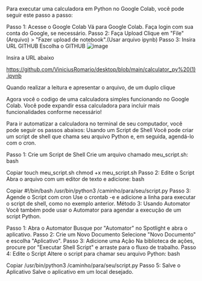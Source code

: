 Para executar uma calculadora em Python no Google Colab, você pode seguir este passo a passo:

Passo 1: Acesse o Google Colab
Vá para Google Colab.
Faça login com sua conta do Google, se necessário.
Passo 2: Faça Upload
Clique em "File" (Arquivo) > "Fazer upload de notebook".(Usar arquivo ipynb)
Passo 3: Insira URL GITHUB
Escolha o GITHUB
![image](https://github.com/user-attachments/assets/9c9c8c0d-1f54-459f-8744-7f50476e4cc5)

Insira a URL abaixo

https://github.com/ViniciusRomario/desktop/blob/main/calculator_py%20(1).ipynb

Quando realizar a leitura e apresentar o arquivo, de um duplo clique


Agora você o codigo de uma calculadora simples funcionando no Google Colab. Você pode expandir essa calculadora para incluir mais funcionalidades conforme necessário!

Para ir automatizar a calculadora no terminal de seu computador, você pode seguir os passos abaixos:
Usando um Script de Shell
Você pode criar um script de shell que chama seu arquivo Python e, em seguida, agendá-lo com o cron.

Passo 1: Crie um Script de Shell
Crie um arquivo chamado meu_script.sh:
bash

Copiar
touch meu_script.sh
chmod +x meu_script.sh
Passo 2: Edite o Script
Abra o arquivo com um editor de texto e adicione:
bash

Copiar
#!/bin/bash
/usr/bin/python3 /caminho/para/seu/script.py
Passo 3: Agende o Script com cron
Use o crontab -e e adicione a linha para executar o script de shell, como no exemplo anterior.
Método 3: Usando Automator
Você também pode usar o Automator para agendar a execução de um script Python.

Passo 1: Abra o Automator
Busque por "Automator" no Spotlight e abra o aplicativo.
Passo 2: Crie um Novo Documento
Selecione "Novo Documento" e escolha "Aplicativo".
Passo 3: Adicione uma Ação
Na biblioteca de ações, procure por "Executar Shell Script" e arraste para o fluxo de trabalho.
Passo 4: Edite o Script
Altere o script para chamar seu arquivo Python:
bash

Copiar
/usr/bin/python3 /caminho/para/seu/script.py
Passo 5: Salve o Aplicativo
Salve o aplicativo em um local desejado.
